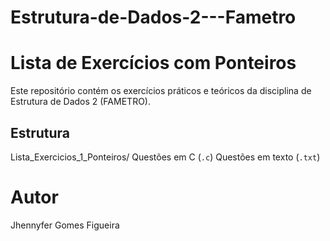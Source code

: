 # Estrutura-de-Dados-2---Fametro

# Lista de Exercícios com Ponteiros

Este repositório contém os exercícios práticos e teóricos da disciplina de Estrutura de Dados 2 (FAMETRO).

## Estrutura
Lista_Exercicios_1_Ponteiros/
  Questões em C (`.c`)
  Questões em texto (`.txt`)

# Autor
Jhennyfer Gomes Figueira
